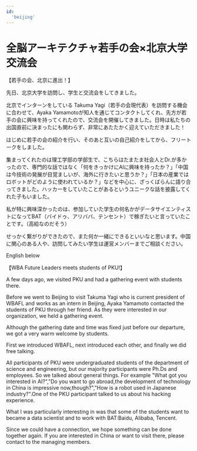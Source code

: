 ```yaml
---
id:
  'beijing'
---
```


# 全脳アーキテクチャ若手の会×北京大学 交流会

【若手の会、北京に進出！】

先日、北京大学を訪問し、学生と交流会をしてきました。

北京でインターンをしている Takuma Yagi（若手の会現代表）を訪問する機会に合わせて、Ayaka Yamamotoが知人を通じてコンタクトしてくれ、先方が若手の会に興味を持ってくれたので、交流会を開催してきました。日時は私たちの出国直前に決まったにも関わらず、非常にあたたかく迎えていただきました！

はじめに若手の会の紹介を行い、そのあと互いの自己紹介をしてから、フリートークをしました。

集まってくれたのは理工学部の学部生で、こちらはたまたま社会人とDr.が多かったので、専門的な話ではなく「何をきっかけにAIに興味を持ったか？」「中国は今技術の発展が目覚ましいが、海外に行きたいと思うか？」「日本の産業ではロボットがどのように使われているか？」などを中心に、ざっくばらんに語り合ってきました。ハッカーをしていたことがあるというユニークな話を披露してくれた子もいました。

私が特に興味深かったのは、参加していた学生の何名かがデータサイエンティストになってBAT（バイドゥ、アリババ、テンセント）で稼ぎたいと言っていたことです。（高給なのだそう）

せっかく繋がりができたので、また何か一緒にできるといいなと思います。中国に関心のある人や、訪問してみたい学生は運営メンバーまでご相談ください。

English below

【WBA Future Leaders meets students of PKU!】

A few days ago, we visited PKU and had a gathering event with students there.

Before we went to Beijing to visit Takuma Yagi who is current president of WBAFL and works as an intern in Beijing, Ayaka Yamamoto contacted the students of PKU through her friend. As they were interested in our organization, we held a gathering event.

Although the gathering date and time was fixed just before our departure, we got a very warm welcome by students.

First we introduced WBAFL, next introduced each other, and finally we did free talking.

All participants of PKU were undergraduated students of the department of science and engineering, but our majority participants were Ph.Ds and employees. So we talked about general things. For example "What got you interested in AI?","Do you want to go abroad,the development of technology in China is impressive now,though?","How is a robot used in Japanese industry?".One of the PKU participant talked to us about his hacking experience.

What I was particularly interesting in was that some of the students want to became a data scientist and to work with BAT:Baidu, Alibaba, Tencent.

Since we could have a connection, we hope something can be done together again. If you are interested in China or want to visit there, please contact to the managing members.
